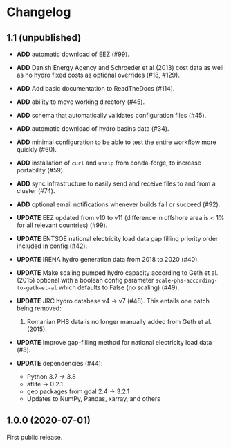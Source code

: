 # Changelog

## 1.1 (unpublished)

* **ADD** automatic download of EEZ (#99).
* **ADD** Danish Energy Agency and Schroeder et al (2013) cost data as well as no hydro fixed costs as optional overrides (#18, #129).
* **ADD** Add basic documentation to ReadTheDocs (#114).
* **ADD** ability to move working directory (#45).
* **ADD** schema that automatically validates configuration files (#45).
* **ADD** automatic download of hydro basins data (#34).
* **ADD** minimal configuration to be able to test the entire workflow more quickly (#60).
* **ADD** installation of `curl` and `unzip` from conda-forge, to increase portability (#59).
* **ADD** sync infrastructure to easily send and receive files to and from a cluster (#74).
* **ADD** optional email notifications whenever builds fail or succeed (#92).

* **UPDATE** EEZ updated from v10 to v11 (difference in offshore area is < 1% for all relevant countries) (#99).
* **UPDATE** ENTSOE national electricity load data gap filling priority order included in config (#42).
* **UPDATE** IRENA hydro generation data from 2018 to 2020 (#40).
* **UPDATE** Make scaling pumped hydro capacity according to Geth et al. (2015) optional with a boolean config parameter `scale-phs-according-to-geth-et-al` which defaults to False (no scaling) (#49).
* **UPDATE** JRC hydro database v4 -> v7 (#48). This entails one patch being removed:
    1. Romanian PHS data is no longer manually added from Geth et al. (2015).
* **UPDATE** Improve gap-filling method for national electricity load data (#3).
* **UPDATE** dependencies (#44):
    * Python 3.7 -> 3.8
    * atlite -> 0.2.1
    * geo packages from gdal 2.4 -> 3.2.1
    * Updates to NumPy, Pandas, xarray, and others

## 1.0.0 (2020-07-01)

First public release.
